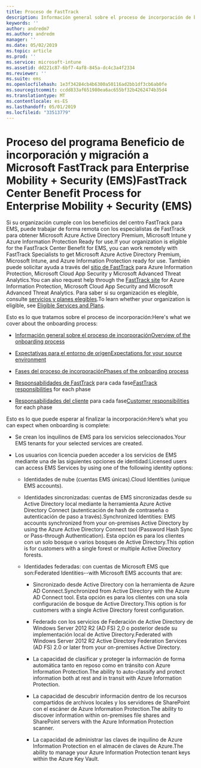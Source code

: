 ```yaml
---
title: Proceso de FastTrack
description: Información general sobre el proceso de incorporación de beneficios del centro FastTrack
keywords: ''
author: andredm7
ms.author: andredm
manager: ''
ms.date: 05/02/2019
ms.topic: article
ms.prod: ''
ms.service: microsoft-intune
ms.assetid: dd221c87-6bf7-4af8-845a-dc4c3a4f2334
ms.reviewer: ''
ms.suite: ems
ms.openlocfilehash: 1e3f34284cb4b6300a50116ad2bb1df3cb6ab0fe
ms.sourcegitcommit: ccdd833af651980ea6ac655bf32b4262474b35d4
ms.translationtype: MT
ms.contentlocale: es-ES
ms.lasthandoff: 05/01/2019
ms.locfileid: "33513779"
---
```

# <a name="fasttrack-center-benefit-process-for-enterprise-mobility--security-ems"></a><span data-ttu-id="cbf14-103">Proceso del programa Beneficio de incorporación y migración a Microsoft FastTrack para Enterprise Mobility + Security (EMS)</span><span class="sxs-lookup"><span data-stu-id="cbf14-103">FastTrack Center Benefit Process for Enterprise Mobility + Security (EMS)</span></span>
<span data-ttu-id="cbf14-104">Si su organización cumple con los beneficios del centro FastTrack para EMS, puede trabajar de forma remota con los especialistas de FastTrack para obtener Microsoft Azure Active Directory Premium, Microsoft Intune y Azure Information Protection Ready for use.</span><span class="sxs-lookup"><span data-stu-id="cbf14-104">If your organization is eligible for the FastTrack Center Benefit for EMS, you can work remotely with FastTrack Specialists to get Microsoft Azure Active Directory Premium, Microsoft Intune, and Azure Information Protection ready for use.</span></span> <span data-ttu-id="cbf14-105">También puede solicitar ayuda a través del [sitio de FastTrack](https://www.microsoft.com/fasttrack/microsoft-365/ems) para Azure Information Protection, Microsoft Cloud App Security y Microsoft Advanced Threat Analytics.</span><span class="sxs-lookup"><span data-stu-id="cbf14-105">You can also request help through the [FastTrack site](https://www.microsoft.com/fasttrack/microsoft-365/ems) for Azure Information Protection, Microsoft Cloud App Security and Microsoft Advanced Threat Analytics.</span></span> <span data-ttu-id="cbf14-106">Para saber si su organización es elegible, consulte [servicios y planes elegibles](M365-eligible-services-and-plans.md).</span><span class="sxs-lookup"><span data-stu-id="cbf14-106">To learn whether your organization is eligible, see [Eligible Services and Plans](M365-eligible-services-and-plans.md).</span></span>


<span data-ttu-id="cbf14-107">Esto es lo que tratamos sobre el proceso de incorporación:</span><span class="sxs-lookup"><span data-stu-id="cbf14-107">Here's what we cover about the onboarding process:</span></span>

-   [<span data-ttu-id="cbf14-108">Información general sobre el proceso de incorporación</span><span class="sxs-lookup"><span data-stu-id="cbf14-108">Overview of the onboarding process</span></span>](EMS-fasttrack-benefit-overview.md)

-   [<span data-ttu-id="cbf14-109">Expectativas para el entorno de origen</span><span class="sxs-lookup"><span data-stu-id="cbf14-109">Expectations for your source environment</span></span>](EMS-source-environment-expectations.md)

-   [<span data-ttu-id="cbf14-110">Fases del proceso de incorporación</span><span class="sxs-lookup"><span data-stu-id="cbf14-110">Phases of the onboarding process</span></span>](EMS-onboarding-phases.md)

-   <span data-ttu-id="cbf14-111">[Responsabilidades de FastTrack](EMS-fasttrack-responsibilities.md) para cada fase</span><span class="sxs-lookup"><span data-stu-id="cbf14-111">[FastTrack responsibilities](EMS-fasttrack-responsibilities.md) for each phase</span></span>

-   <span data-ttu-id="cbf14-112">[Responsabilidades del cliente](EMS-your-responsibilities.md) para cada fase</span><span class="sxs-lookup"><span data-stu-id="cbf14-112">[Customer responsibilities](EMS-your-responsibilities.md) for each phase</span></span>

<span data-ttu-id="cbf14-113">Esto es lo que puede esperar al finalizar la incorporación:</span><span class="sxs-lookup"><span data-stu-id="cbf14-113">Here’s what you can expect when onboarding is complete:</span></span>

-   <span data-ttu-id="cbf14-114">Se crean los inquilinos de EMS para los servicios seleccionados.</span><span class="sxs-lookup"><span data-stu-id="cbf14-114">Your EMS tenants for your selected services are created.</span></span>

-   <span data-ttu-id="cbf14-115">Los usuarios con licencia pueden acceder a los servicios de EMS mediante una de las siguientes opciones de identidad:</span><span class="sxs-lookup"><span data-stu-id="cbf14-115">Licensed users can access EMS Services by using one of the following identity options:</span></span>

    -   <span data-ttu-id="cbf14-116">Identidades de nube (cuentas EMS únicas).</span><span class="sxs-lookup"><span data-stu-id="cbf14-116">Cloud Identities (unique EMS accounts).</span></span>

    -   <span data-ttu-id="cbf14-117">Identidades sincronizadas: cuentas de EMS sincronizadas desde su Active Directory local mediante la herramienta Azure Active Directory Connect (autenticación de hash de contraseña o autenticación de paso a través).</span><span class="sxs-lookup"><span data-stu-id="cbf14-117">Synchronized Identities: EMS accounts synchronized from your on-premises Active Directory by using the Azure Active Directory Connect tool (Password Hash Sync or Pass-through Authentication).</span></span> <span data-ttu-id="cbf14-118">Esta opción es para los clientes con un solo bosque o varios bosques de Active Directory.</span><span class="sxs-lookup"><span data-stu-id="cbf14-118">This option is for customers with a single forest or multiple Active Directory forests.</span></span>

    -   <span data-ttu-id="cbf14-119">Identidades federadas: con cuentas de Microsoft EMS que son:</span><span class="sxs-lookup"><span data-stu-id="cbf14-119">Federated Identities--with Microsoft EMS accounts that are:</span></span>

        -   <span data-ttu-id="cbf14-120">Sincronizado desde Active Directory con la herramienta de Azure AD Connect.</span><span class="sxs-lookup"><span data-stu-id="cbf14-120">Synchronized from Active Directory with the Azure AD Connect tool.</span></span> <span data-ttu-id="cbf14-121">Esta opción es para los clientes con una sola configuración de bosque de Active Directory.</span><span class="sxs-lookup"><span data-stu-id="cbf14-121">This option is for customers with a single Active Directory forest configuration.</span></span>

        -   <span data-ttu-id="cbf14-122">Federado con los servicios de Federación de Active Directory de Windows Server 2012 R2 (AD FS) 2,0 o posterior desde su implementación local de Active Directory.</span><span class="sxs-lookup"><span data-stu-id="cbf14-122">Federated with Windows Server 2012 R2 Active Directory Federation Services (AD FS) 2.0 or later from your on-premises Active Directory.</span></span>

        -   <span data-ttu-id="cbf14-123">La capacidad de clasificar y proteger la información de forma automática tanto en reposo como en tránsito con Azure Information Protection.</span><span class="sxs-lookup"><span data-stu-id="cbf14-123">The ability to auto-classify and protect information both at rest and in transit with Azure Information Protection.</span></span> 

        -   <span data-ttu-id="cbf14-124">La capacidad de descubrir información dentro de los recursos compartidos de archivos locales y los servidores de SharePoint con el escáner de Azure Information Protection.</span><span class="sxs-lookup"><span data-stu-id="cbf14-124">The ability to discover information within on-premises file shares and SharePoint servers with the Azure Information Protection scanner.</span></span> 

        -   <span data-ttu-id="cbf14-125">La capacidad de administrar las claves de inquilino de Azure Information Protection en el almacén de claves de Azure.</span><span class="sxs-lookup"><span data-stu-id="cbf14-125">The ability to manage your Azure Information Protection tenant keys within the Azure Key Vault.</span></span> 
